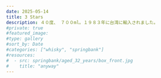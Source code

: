 ```yaml
---
date: 2025-05-14
title: 3 Stars
description: ４０度、 ７００ml。１９８３年に台湾に輸入されました。
#private: true
#featured_image: 
#type: gallery
#sort_by: Date
#categories: ["whisky", "springbank"]
#resources:
#  - src: springbank/aged_32_years/box_front.jpg
#    title: "anyway"
---
```

